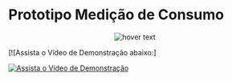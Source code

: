 #  Prototipo Medição de Consumo


<p align="center">
  <img src=https://raw.githubusercontent.com/pkaislan123/PrototipoMedicaoConsumokWh/main/esquematico_medicao.jpeg title="hover text">
</p>

[![Assista o Vídeo de Demonstração abaixo:]

[![Assista o Vídeo de Demonstração](https://img.youtube.com/vi/bNv0EchdO7Y/maxresdefault.jpg)](https://www.youtube.com/watch?v=bNv0EchdO7Y)

